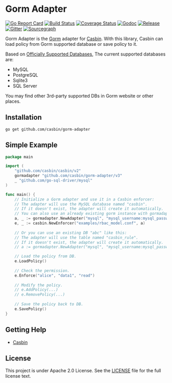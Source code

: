 Gorm Adapter
====

[![Go Report Card](https://goreportcard.com/badge/github.com/casbin/gorm-adapter)](https://goreportcard.com/report/github.com/casbin/gorm-adapter)
[![Build Status](https://travis-ci.org/casbin/gorm-adapter.svg?branch=master)](https://travis-ci.org/casbin/gorm-adapter)
[![Coverage Status](https://coveralls.io/repos/github/casbin/gorm-adapter/badge.svg?branch=master)](https://coveralls.io/github/casbin/gorm-adapter?branch=master)
[![Godoc](https://godoc.org/github.com/casbin/gorm-adapter?status.svg)](https://godoc.org/github.com/casbin/gorm-adapter)
[![Release](https://img.shields.io/github/release/casbin/gorm-adapter.svg)](https://github.com/casbin/gorm-adapter/releases/latest)
[![Gitter](https://badges.gitter.im/Join%20Chat.svg)](https://gitter.im/casbin/lobby)
[![Sourcegraph](https://sourcegraph.com/github.com/casbin/gorm-adapter/-/badge.svg)](https://sourcegraph.com/github.com/casbin/gorm-adapter?badge)

Gorm Adapter is the [Gorm](https://gorm.io/gorm) adapter for [Casbin](https://github.com/casbin/casbin). With this library, Casbin can load policy from Gorm supported database or save policy to it.

Based on [Officially Supported Databases](http://jinzhu.me/gorm/database.html), The current supported databases are:

- MySQL
- PostgreSQL
- Sqlite3
- SQL Server

You may find other 3rd-party supported DBs in Gorm website or other places.

## Installation

    go get github.com/casbin/gorm-adapter

## Simple Example

```go
package main

import (
	"github.com/casbin/casbin/v2"
	gormadapter "github.com/casbin/gorm-adapter/v3"
	_ "github.com/go-sql-driver/mysql"
)

func main() {
	// Initialize a Gorm adapter and use it in a Casbin enforcer:
	// The adapter will use the MySQL database named "casbin".
	// If it doesn't exist, the adapter will create it automatically.
	// You can also use an already existing gorm instance with gormadapter.NewAdapterByDB(gormInstance)
	a, _ := gormadapter.NewAdapter("mysql", "mysql_username:mysql_password@tcp(127.0.0.1:3306)/") // Your driver and data source.
	e, _ := casbin.NewEnforcer("examples/rbac_model.conf", a)
	
	// Or you can use an existing DB "abc" like this:
	// The adapter will use the table named "casbin_rule".
	// If it doesn't exist, the adapter will create it automatically.
	// a := gormadapter.NewAdapter("mysql", "mysql_username:mysql_password@tcp(127.0.0.1:3306)/abc", true)

	// Load the policy from DB.
	e.LoadPolicy()
	
	// Check the permission.
	e.Enforce("alice", "data1", "read")
	
	// Modify the policy.
	// e.AddPolicy(...)
	// e.RemovePolicy(...)
	
	// Save the policy back to DB.
	e.SavePolicy()
}
```

## Getting Help

- [Casbin](https://github.com/casbin/casbin)

## License

This project is under Apache 2.0 License. See the [LICENSE](LICENSE) file for the full license text.
